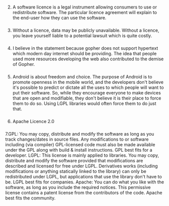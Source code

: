 ### 
2. A software licence is a legal instrument allowing consumers to use or redistribute software. The particular licence agreement will explain to the end-user how they can use the software.

###
3. Without a licence, data may be publicly unavailable. Without a licence, you leave yourself liable to a potential lawsuit which is quite costly.

###
4. I believe in the statement because gopher does not support hypertext which modern day internet should be providing. The idea that people used more resources developing the web also contributed to the demise of Gopher.


###
5. Android is about freedom and choice. The purpose of Android is to promote openness in the mobile world, and the developers don't believe it's possible to predict or dictate all the uses to which people will want to put their software. So, while they encourage everyone to make devices that are open and modifiable, they don't believe it is their place to force them to do so. Using LGPL libraries would often force them to do just that. 

###
6. Apache Licence 2.0

###
7.GPL: You may copy, distribute and modify the software as long as you track changes/dates in source files. Any modifications to or software including (via compiler) GPL-licensed code must also be made available under the GPL along with build & install instructions. GPL best fits for a developer. LGPL: This license is mainly applied to libraries. You may copy, distribute and modify the software provided that modifications are described and licensed for free under LGPL. Derivatives works (including modifications or anything statically linked to the library) can only be redistributed under LGPL, but applications that use the library don't have to be. LGPL best fits for companies. Apache: You can do what you like with the software, as long as you include the required notices. This permissive license contains a patent license from the contributors of the code. Apache best fits the community.


